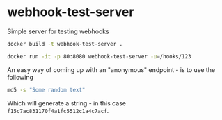 # webhook-test-server
Simple server for testing webhooks

```sh
docker build -t webhook-test-server .
```

```sh
docker run -it -p 80:8080 webhook-test-server -u=/hooks/123
```

An easy way of coming up with an "anonymous" endpoint - is to use the following 

```sh
md5 -s "Some random text"
```
Which will generate a string - in this case `f15c7ac831170f4a1fc5512c1a4c7acf`.
